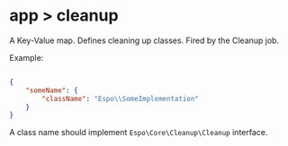 # app > cleanup

A Key-Value map. Defines cleaning up classes. Fired by the Cleanup job.

Example:

```json

{
    "someName": {
        "className": "Espo\\SomeImplementation"
    }
}
```

A class name should implement `Espo\Core\Cleanup\Cleanup` interface.
